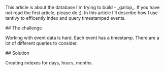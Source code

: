 ---
---
This article is about the database I'm trying to build - \_gallop\_. If
you have not read the first article, please do ;). In this article I'll
describe how I use tantivy to efficently index and query timestamped
events.

\#\# The challenge

Working with event data is hard. Each event has a timestamp. There are a
lot of different queries to consider.

\#\# Solution

Creating indexes for days, hours, months.
